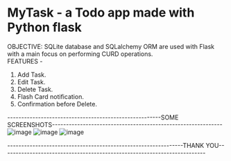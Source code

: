 # MyTask - a Todo app made with Python flask
OBJECTIVE: SQLite database and SQLalchemy ORM are used with Flask with a main focus on performing CURD operations.  
FEATURES - 
1. Add Task.
2. Edit Task.
3. Delete Task.
4. Flash Card notification.
5. Confirmation before Delete.



-------------------------------------------------------SOME SCREENSHOTS-------------------------------------------------------------
![image](https://github.com/debottambhowmick/Mainman005/assets/81991722/1a20fddb-d3f1-4d1c-b1bf-e934dc1f365d)
![image](https://github.com/debottambhowmick/Mainman005/assets/81991722/6cb52709-34a8-4154-8420-be46441de70b)
![image](https://github.com/debottambhowmick/Mainman005/assets/81991722/cf10d804-958c-486d-b028-733f7bc93c20)


---------------------------------------------------------------THANK YOU-------------------------------------------------------------------------

